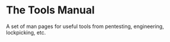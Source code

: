 # The Tools Manual

A set of man pages for useful tools from pentesting, engineering, lockpicking, etc.


